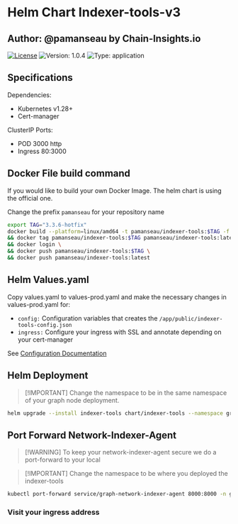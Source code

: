 # Helm Chart Indexer-tools-v3

## Author: @pamanseau by Chain-Insights.io

[![License](https://img.shields.io/badge/License-Apache%202.0-blue.svg)](https://opensource.org/licenses/Apache-2.0) ![Version: 1.0.4](https://img.shields.io/badge/Version-1.0.4-informational?style=flat-square) ![Type: application](https://img.shields.io/badge/Type-application-informational?style=flat-square)


## Specifications

Dependencies:

- Kubernetes v1.28+
- Cert-manager


 ClusterIP Ports:

 - POD 3000 http
 - Ingress 80:3000

## Docker File build command

If you would like to build your own Docker Image. The helm chart is using the official one.

Change the prefix `pamanseau` for your repository name

```sh
export TAG="3.3.6-hotfix"
docker build --platform=linux/amd64 -t pamanseau/indexer-tools:$TAG -f Dockerfile . \
&& docker tag pamanseau/indexer-tools:$TAG pamanseau/indexer-tools:latest \
&& docker login \
&& docker push pamanseau/indexer-tools:$TAG \
&& docker push pamanseau/indexer-tools:latest
```

## Helm Values.yaml

Copy values.yaml to values-prod.yaml and make the necessary changes in values-prod.yaml for:

- `config:` Configuration variables that creates the `/app/public/indexer-tools-config.json`
- `ingress:` Configure your ingress with SSL and annotate depending on your cert-manager

See [Configuration Documentation](https://github.com/vincenttaglia/indexer-tools-v3/blob/master/DOCKER_ENV.md)

## Helm Deployment

> [!IMPORTANT] Change the namespace to be in the same namespace of your graph node deployment.

```sh
helm upgrade --install indexer-tools chart/indexer-tools --namespace graph-node -f chart/indexer-tools/values-prod.yaml
```

## Port Forward Network-Indexer-Agent

> [!WARNING] To keep your network-indexer-agent secure we do a port-forward to your local

> [!IMPORTANT] Change the namespace to be where you deployed the indexer-tools

```sh
kubectl port-forward service/graph-network-indexer-agent 8000:8000 -n graph-node
```

### Visit your ingress address